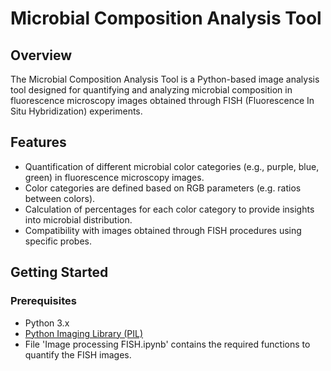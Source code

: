 # Microbial Composition Analysis Tool

## Overview

The Microbial Composition Analysis Tool is a Python-based image analysis tool designed for quantifying and analyzing microbial composition in fluorescence microscopy images obtained through FISH (Fluorescence In Situ Hybridization) experiments.

## Features

- Quantification of different microbial color categories (e.g., purple, blue, green) in fluorescence microscopy images.
- Color categories are defined based on RGB parameters (e.g. ratios between colors).
- Calculation of percentages for each color category to provide insights into microbial distribution.
- Compatibility with images obtained through FISH procedures using specific probes.

## Getting Started

### Prerequisites

- Python 3.x
- [Python Imaging Library (PIL)](https://python-pillow.org/)
- File 'Image processing FISH.ipynb' contains the required functions to quantify the FISH images. 
